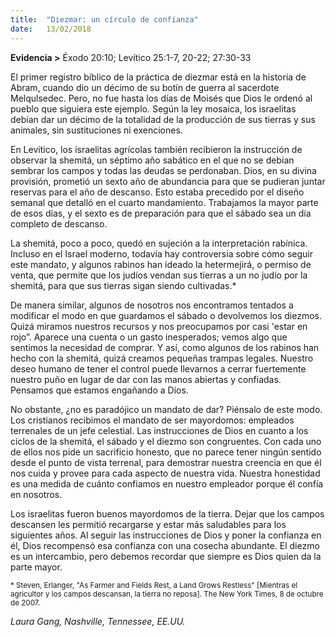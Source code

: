 ```yaml
---
title:  "Diezmar: un círculo de confianza"
date:   13/02/2018
---
```


**Evidencia >** Éxodo 20:10; Levítico 25:1-7, 20-22; 27:30-33

El primer registro bíblico de la práctica de diezmar está en la historia de Abram, cuando dio un décimo de su botín de guerra al sacerdote Melqulsedec. Pero, no fue hasta los días de Moisés que Dios le ordenó al pueblo que siguiera este ejemplo. Según la ley mosaica, los israelitas debían dar un décimo de la totalidad de la producción de sus tierras y sus animales, sin sustituciones ni exenciones. 

En Levítico, los israelitas agrícolas también recibieron la instrucción de observar la shemitá, un séptimo año sabático en el que no se debían sembrar los campos y todas las deudas se perdonaban. Dios, en su divina provisión, prometió un sexto año de abundancia para que se pudieran juntar reservas para el año de descanso. Esto estaba precedido por el diseño semanal que detalló en el cuarto mandamiento. Trabajamos la mayor parte de esos días, y el sexto es de preparación para que el sábado sea un día completo de descanso. 

La shemitá, poco a poco, quedó en sujeción a la interpretación rabínica. Incluso en el Israel moderno, todavía hay controversia sobre cómo seguir este mandato, y algunos rabinos han ideado la hetermejirá, o permiso de venta, que permite que los judíos vendan sus tierras a un no judío por la shemitá, para que sus tierras sigan siendo cultivadas.* 

De manera similar, algunos de nosotros nos encontramos tentados a modificar el modo en que guardamos el sábado o devolvemos los diezmos. Quizá miramos nuestros recursos y nos preocupamos por casi 'estar en rojo”. Aparece una cuenta o un gasto inesperados; vemos algo que sentimos la necesidad de comprar. Y así, como algunos de los rabinos han hecho con la shemitá, quizá creamos pequeñas trampas legales. Nuestro deseo humano de tener el control puede llevarnos a cerrar fuertemente nuestro puño en lugar de dar con las manos abiertas y confiadas. Pensamos que estamos engañando a Dios.

No obstante, ¿no es paradójico un mandato de dar? Piénsalo de este modo. Los cristianos recibimos el mandato de ser mayordomos: empleados terrenales de un jefe celestial. Las instrucciones de Dios en cuanto a los ciclos de la shemitá, el sábado y el diezmo son congruentes. Con cada uno de ellos nos pide un sacrificio honesto, que no parece tener ningún sentido desde el punto de vista terrenal, para demostrar nuestra creencia en que él nos cuida y provee para cada aspecto de nuestra vida. Nuestra honestidad es una medida de cuánto confiamos en nuestro empleador porque él confía en nosotros. 

Los israelitas fueron buenos mayordomos de la tierra. Dejar que los campos descansen les permitió recargarse y estar más saludables para los siguientes años. Al seguir las instrucciones de Dios y poner la confianza en él, Dios recompensó esa confianza con una cosecha abundante. El diezmo es un intercambio, pero debemos recordar que siempre es Dios quien da la parte mayor. 

<sub>* Steven, Erlanger, "As Farmer and Fields Rest, a Land Grows Restless" [Mientras el agricultor y los campos descansan, la tierra no reposa]. The New York Times, 8 de octubre de 2007.</sub>

_Laura Gang, Nashville, Tennessee, EE.UU._